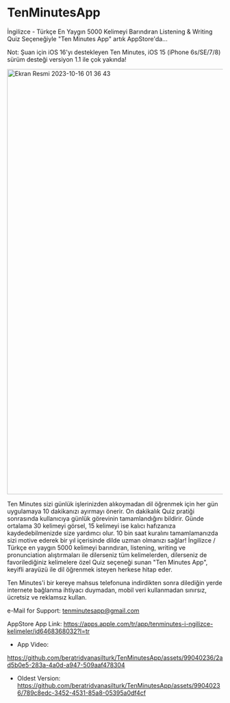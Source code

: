 # TenMinutesApp

 İngilizce - Türkçe En Yaygın 5000 Kelimeyi Barındıran Listening & Writing Quiz Seçeneğiyle "Ten Minutes App" artık AppStore'da... 
 
 Not: Şuan için iOS 16'yı destekleyen Ten Minutes, iOS 15 (iPhone 6s/SE/7/8) sürüm desteği versiyon 1.1 ile çok yakında!

<img width="993" alt="Ekran Resmi 2023-10-16 01 36 43" src="https://github.com/beratridvanasilturk/TenMinutesApp/assets/99040236/e935a0c7-964e-4484-8ab6-98e81f814bd0">

Ten Minutes sizi günlük işlerinizden alıkoymadan dil öğrenmek için her gün uygulamaya 10 dakikanızı ayırmayı önerir. On dakikalık Quiz pratiği sonrasında kullanıcıya günlük görevinin tamamlandığını bildirir. Günde ortalama 30 kelimeyi görsel, 15 kelimeyi ise kalıcı hafızanıza kaydedebilmenizde size yardımcı olur. 10 bin saat kuralını tamamlamanızda sizi motive ederek bir yıl içerisinde dilde uzman olmanızı sağlar!
İngilizce / Türkçe en yaygın 5000 kelimeyi barındıran, listening, writing ve pronunciation alıştırmaları ile dilerseniz tüm kelimelerden, dilerseniz de favorilediğiniz kelimelere özel Quiz seçeneği sunan "Ten Minutes App", keyifli arayüzü ile dil öğrenmek isteyen herkese hitap eder.

Ten Minutes'i bir kereye mahsus telefonuna indirdikten sonra dilediğin yerde internete bağlanma ihtiyacı duymadan, mobil veri kullanmadan sınırsız, ücretsiz ve reklamsız kullan. 

e-Mail for Support: tenminutesapp@gmail.com

AppStore App Link: https://apps.apple.com/tr/app/tenminutes-i-ngilizce-kelimeler/id6468368032?l=tr

- App Video:


https://github.com/beratridvanasilturk/TenMinutesApp/assets/99040236/2ad5b0e5-283a-4a0d-a947-509aaf478304



- Oldest Version:
https://github.com/beratridvanasilturk/TenMinutesApp/assets/99040236/789c8edc-3452-4531-85a8-05395a0df4cf

